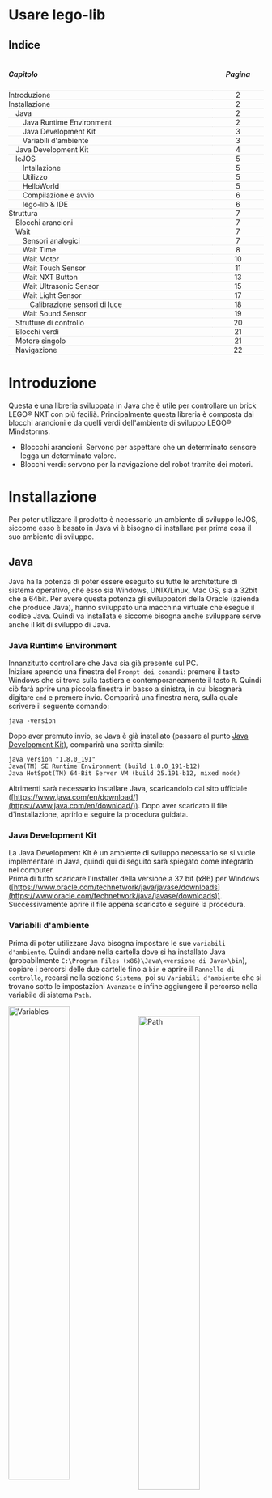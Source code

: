 <style>
.clearfix::after {
  content: "";
  clear: both;
  display: table;
}

.index {
    width:100%;
}

.index .capitle {
    width: 100px;
    float:l eft;
}

.index .page {
    width: 50px;
    float: left;
    text-align: center;
}
</style>

# **Usare lego-lib**

## Indice

<div class="clearfix index">
    <div class="capitle" style="width:80%;float:left;border-bottom:1px dotted #DDDDDD;"><h5>Capitolo</h5></div>
    <div class="page" style="text-align:center;width:20%;float:left;border-bottom:1px dotted #DDDDDD;"><h5>Pagina</h5></div>
    <div style="margin-top:5px;widht:100%;"> </div>
    <div class="capitle" style="width:80%;float:left;border-bottom:1px dotted #DDDDDD;">Introduzione</div>
    <div class="page" style="text-align:center;width:20%;float:left;border-bottom:1px dotted #DDDDDD;">2</div>
    <div class="capitle" style="width:80%;float:left;border-bottom:1px dotted #DDDDDD;">Installazione</div>
    <div class="page" style="text-align:center;width:20%;float:left;border-bottom:1px dotted #DDDDDD;">2</div>
        <div class="capitle" style="width:80%;float:left;border-bottom:1px dotted #DDDDDD;">&emsp;Java</div>
        <div class="page" style="text-align:center;width:20%;float:left;border-bottom:1px dotted #DDDDDD;">2</div>
            <div class="capitle" style="width:80%;float:left;border-bottom:1px dotted #DDDDDD;">
                &emsp;&emsp;Java Runtime Environment
            </div>
            <div class="page" style="text-align:center;width:20%;float:left;border-bottom:1px dotted #DDDDDD;">2</div>
            <div class="capitle" style="width:80%;float:left;border-bottom:1px dotted #DDDDDD;">
                &emsp;&emsp;Java Development Kit
            </div>
            <div class="page" style="text-align:center;width:20%;float:left;border-bottom:1px dotted #DDDDDD;">3</div>
            <div class="capitle" style="width:80%;float:left;border-bottom:1px dotted #DDDDDD;">
                &emsp;&emsp;Variabili d'ambiente
            </div>
            <div class="page" style="text-align:center;width:20%;float:left;border-bottom:1px dotted #DDDDDD;">3</div>
        <div class="capitle" style="width:80%;float:left;border-bottom:1px dotted #DDDDDD;">
            &emsp;Java Development Kit
        </div>
        <div class="page" style="text-align:center;width:20%;float:left;border-bottom:1px dotted #DDDDDD;">4</div>
        <div class="capitle" style="width:80%;float:left;border-bottom:1px dotted #DDDDDD;">
            &emsp;leJOS
        </div>
        <div class="page" style="text-align:center;width:20%;float:left;border-bottom:1px dotted #DDDDDD;">5</div>
            <div class="capitle" style="width:80%;float:left;border-bottom:1px dotted #DDDDDD;">
                &emsp;&emsp;Intallazione
            </div>
            <div class="page" style="text-align:center;width:20%;float:left;border-bottom:1px dotted #DDDDDD;">5</div>
            <div class="capitle" style="width:80%;float:left;border-bottom:1px dotted #DDDDDD;">
                &emsp;&emsp;Utilizzo
            </div>
            <div class="page" style="text-align:center;width:20%;float:left;border-bottom:1px dotted #DDDDDD;">5</div>
            <div class="capitle" style="width:80%;float:left;border-bottom:1px dotted #DDDDDD;">
                &emsp;&emsp;HelloWorld
            </div>
            <div class="page" style="text-align:center;width:20%;float:left;border-bottom:1px dotted #DDDDDD;">5</div>
            <div class="capitle" style="width:80%;float:left;border-bottom:1px dotted #DDDDDD;">
                &emsp;&emsp;Compilazione e avvio
            </div>
            <div class="page" style="text-align:center;width:20%;float:left;border-bottom:1px dotted #DDDDDD;">6</div>
            <div class="capitle" style="width:80%;float:left;border-bottom:1px dotted #DDDDDD;">
                &emsp;&emsp;lego-lib &amp; IDE
            </div>
            <div class="page" style="text-align:center;width:20%;float:left;border-bottom:1px dotted #DDDDDD;">6</div>
    <div class="capitle" style="width:80%;float:left;border-bottom:1px dotted #DDDDDD;">
        Struttura
    </div>
    <div class="page" style="text-align:center;width:20%;float:left;border-bottom:1px dotted #DDDDDD;">7</div>
        <div class="capitle" style="width:80%;float:left;border-bottom:1px dotted #DDDDDD;">
            &emsp;Blocchi arancioni
        </div>
        <div class="page" style="text-align:center;width:20%;float:left;border-bottom:1px dotted #DDDDDD;">7</div>
        <div class="capitle" style="width:80%;float:left;border-bottom:1px dotted #DDDDDD;">
            &emsp;Wait
        </div>
        <div class="page" style="text-align:center;width:20%;float:left;border-bottom:1px dotted #DDDDDD;">7</div>
            <div class="capitle" style="width:80%;float:left;border-bottom:1px dotted #DDDDDD;">
                &emsp;&emsp;Sensori analogici
            </div>
            <div class="page" style="text-align:center;width:20%;float:left;border-bottom:1px dotted #DDDDDD;">7</div>
            <div class="capitle" style="width:80%;float:left;border-bottom:1px dotted #DDDDDD;">
                &emsp;&emsp;Wait Time
            </div>
            <div class="page" style="text-align:center;width:20%;float:left;border-bottom:1px dotted #DDDDDD;">8</div>
            <div class="capitle" style="width:80%;float:left;border-bottom:1px dotted #DDDDDD;">
                &emsp;&emsp;Wait Motor
            </div>
            <div class="page" style="text-align:center;width:20%;float:left;border-bottom:1px dotted #DDDDDD;">10</div>
            <div class="capitle" style="width:80%;float:left;border-bottom:1px dotted #DDDDDD;">
                &emsp;&emsp;Wait Touch Sensor
            </div>
            <div class="page" style="text-align:center;width:20%;float:left;border-bottom:1px dotted #DDDDDD;">11</div>
            <div class="capitle" style="width:80%;float:left;border-bottom:1px dotted #DDDDDD;">
                &emsp;&emsp;Wait NXT Button
            </div>
            <div class="page" style="text-align:center;width:20%;float:left;border-bottom:1px dotted #DDDDDD;">13</div>
            <div class="capitle" style="width:80%;float:left;border-bottom:1px dotted #DDDDDD;">
                &emsp;&emsp;Wait Ultrasonic Sensor
            </div>
            <div class="page" style="text-align:center;width:20%;float:left;border-bottom:1px dotted #DDDDDD;">15</div>
            <div class="capitle" style="width:80%;float:left;border-bottom:1px dotted #DDDDDD;">
                &emsp;&emsp;Wait Light Sensor
            </div>
            <div class="page" style="text-align:center;width:20%;float:left;border-bottom:1px dotted #DDDDDD;">17</div>
                <div class="capitle" style="width:80%;float:left;border-bottom:1px dotted #DDDDDD;">
                    &emsp;&emsp;&emsp;Calibrazione sensori di luce
                </div>
                <div class="page" style="text-align:center;width:20%;float:left;border-bottom:1px dotted #DDDDDD;">18</div>
            <div class="capitle" style="width:80%;float:left;border-bottom:1px dotted #DDDDDD;">
                &emsp;&emsp;Wait Sound Sensor
            </div>
            <div class="page" style="text-align:center;width:20%;float:left;border-bottom:1px dotted #DDDDDD;">19</div>
        <div class="capitle" style="width:80%;float:left;border-bottom:1px dotted #DDDDDD;">
            &emsp;Strutture di controllo
        </div>
        <div class="page" style="text-align:center;width:20%;float:left;border-bottom:1px dotted #DDDDDD;">20</div>
        <div class="capitle" style="width:80%;float:left;border-bottom:1px dotted #DDDDDD;">
            &emsp;Blocchi verdi
        </div>
        <div class="page" style="text-align:center;width:20%;float:left;border-bottom:1px dotted #DDDDDD;">21</div>
        <div class="capitle" style="width:80%;float:left;border-bottom:1px dotted #DDDDDD;">
            &emsp;Motore singolo
        </div>
        <div class="page" style="text-align:center;width:20%;float:left;border-bottom:1px dotted #DDDDDD;">21</div>
        <div class="capitle" style="width:80%;float:left;border-bottom:1px dotted #DDDDDD;">
            &emsp;Navigazione
        </div>
        <div class="page" style="text-align:center;width:20%;float:left;border-bottom:1px dotted #DDDDDD;">22</div>

</div>

<div class="page-break"></div>

# Introduzione
Questa è una libreria sviluppata in Java che è utile per controllare un brick LEGO&reg; NXT con pi&ugrave; facili&agrave;. Principalmente questa libreria &egrave; composta dai blocchi arancioni e da quelli
verdi dell'ambiente di sviluppo LEGO&reg; Mindstorms.

- Bloccchi arancioni: Servono per aspettare che un determinato sensore legga un determinato valore.
- Blocchi verdi: servono per la navigazione del robot tramite dei motori.

# Installazione

Per poter utilizzare il prodotto &egrave; necessario un ambiente di sviluppo leJOS, siccome esso &egrave; basato in Java vi è bisogno di installare per prima cosa il suo ambiente di sviluppo.

## Java

Java ha la potenza di poter essere eseguito su tutte le architetture di sistema operativo, che esso
sia Windows, UNIX/Linux, Mac OS, sia a 32bit che a 64bit. Per avere questa potenza gli sviluppatori
della Oracle (azienda che produce Java), hanno sviluppato una macchina virtuale che esegue il codice
Java. Quindi va installata e siccome bisogna anche sviluppare serve anche il kit di sviluppo di Java.

### Java Runtime Environment

Innanzitutto controllare che Java sia gi&agrave; presente sul PC.  
Iniziare aprendo una finestra del `Prompt dei comandi`: premere il tasto Windows che si trova sulla tastiera e contemporaneamente il tasto `R`. Quindi ci&ograve; far&agrave; aprire una piccola finestra in basso a sinistra, in cui bisognerà digitare `cmd` e premere invio. Comparir&agrave; una finestra nera, sulla quale scrivere il seguente comando:
```
java -version
```
Dopo aver premuto invio, se Java &egrave; gi&agrave; installato (passare al punto [Java Development Kit](#java-development-kit)), comparir&agrave; una scritta simile:
```
java version "1.8.0_191"
Java(TM) SE Runtime Environment (build 1.8.0_191-b12)
Java HotSpot(TM) 64-Bit Server VM (build 25.191-b12, mixed mode)
```
Altrimenti sar&agrave; necessario installare Java, scaricandolo dal sito ufficiale ([https://www.java.com/en/download/](https://www.java.com/en/download/)). Dopo aver scaricato il file d'installazione, aprirlo e seguire la procedura guidata.

<div class="page-break"></div>

### Java Development Kit

La Java Development Kit &egrave; un ambiente di sviluppo necessario se si vuole implementare in Java, quindi qui di seguito sar&agrave; spiegato come integrarlo nel computer.  
Prima di tutto scaricare l'installer della versione a 32 bit (x86) per Windows ([https://www.oracle.com/technetwork/java/javase/downloads](https://www.oracle.com/technetwork/java/javase/downloads)). Successivamente aprire il file appena scaricato e seguire la procedura.

### Variabili d'ambiente

Prima di poter utilizzare Java bisogna impostare le sue `variabili d'ambiente`. Quindi andare nella
cartella dove si ha installato Java (probabilmente
`C:\Program Files (x86)\Java\<versione di Java>\bin`), copiare i percorsi delle due cartelle fino a
`bin` e aprire il `Pannello di controllo`, recarsi nella sezione `Sistema`, poi su `Variabili
d'ambiente` che si trovano sotto le impostazioni `Avanzate` e infine aggiungere il percorso nella
variabile di sistema `Path`.

<div class="clearfix">
    <img src="img/variables.png" alt="Variables" width="49%" style="float:left;"/>
    <img src="img/path.png" alt="Path" width="49%" style="float:right;margin-top:20px;"/>
</div>

<div class="page-break"></div>

## Driver USB

Per fare in modo che il computer individui il dispositivo LEGO&reg;, &egrave; necessario disporre di un
driver USB. Esso si scarica dal sito ufficiale Mindstorms
([https://www.lego.com/r/www/r/mindstorms/-/media/franchises/mindstorms%202014/downloads/firmware%20and%20software/nxt%20software/nxt%20fantom%20drivers%20v120.zip?l.r2=-964392510](https://www.lego.com/r/www/r/mindstorms/-/media/franchises/mindstorms%202014/downloads/firmware%20and%20software/nxt%20software/nxt%20fantom%20drivers%20v120.zip?l.r2=-964392510))
e bisogner&agrave; avviare il file `setup.exe` sotto la cartella `Windows` che si trova nella cartella
compressa appena scaricata.  
Quindi verificare che il brick NXT sia riconosciuto dal vostro PC aprendo `Gestione dispositivi` dal
`Pannello di controllo` e il dispositivo verrà identificato in questo modo:

<p style="text-align:center;">
    <img src="img/lego-device.png" alt="LEGO device" width="67%"/>
</p>

<div class="page-break"></div>

## leJOS

### Installazione
Procedere scaricando l'applicativo dell'ultima versione (0.9.1) dal sito
([https://sourceforge.net/projects/nxt.lejos.p/files/latest/download](https://sourceforge.net/projects/nxt.lejos.p/files/latest/download)).
Quindi avviare il file appena scaricato e eseguire la procedura guidata dell'installer.

### Configurazione

Assicurarsi che il brick sia acceso collegato correttamente via USB, successivamente finire la
configurazione avviando la finestra finale dove è attivata l'opzione `Launch NXJ Flash utility`.
L'applicazione dovrebbe identificare il brick, quindi cliccare `Start program` e procedere con
l'attivazione del firmware.  
Ora la configurazione è giunta al termine e sul NXT dovrebbe apparire la schermata di leJOS.

## Utilizzo

In questo capitolo viene spiegato come iniziare a programmare con leJOS NXJ tramite un classico
`HelloWorld`. &Egrave; solamente necessario disporre di un editore di testo per scrivere il codice.

### HelloWorld

Iniziare creando il file `HelloWorld.java` e scrivendo la classe `HelloWorld` tramite il pacchetto
predefinito di Java.

```java
public class HelloWorld {

}
```

Proseguire implementando il metodo `main` (che viene di solito usato come il metodo che genera un
output).

```java
public class HelloWorld {
    public static void main (String[] args) {

    }
}
```

Ora scrivere la classica funzione che genera un output sotto forma di testo nello schermo LCD del
brick.

```java
public class HelloWorld {
    public static void main (String[] args) {
        System.out.println("Hello World");
    }
}
```

Se si avvia il programma in questo modo, verrà mostrata la scritta "HelloWorld" e si tornerà
immediatamente nella schermata principale. Per limitare questo comportamento, si può inserire l'
opzione che aspetta la pressione di un pulsante. Per fare ciò basta importare la libreria `Button` e
inserire un semplice metodo.

```java
import lejos.nxt.Button;

public class HelloWorld {
    public static void main (String[] args) {
        System.out.println("Hello World");
        Button.waitForAnyPress();
    }
}
```

Adesso il codice è pronto per essere compilato nel NXT e avviato.

### Compilazione e avvio

Per verificare il funzionamento del codice appena scritto, bisogna aprire un'istanza di
`Windows PowerShell` nella cartella dove si trova il file `HelloWorld.java`, cliccando sul menu
`File` in alto a sinistra e scegliendo `Apri Windows PowerShell`.  
Si dovrebbe aprire una schermata blu, in cui occorre scrivere i seguenti comandi uno dopo l'altro:

```
nxjc HelloWorld.java
```

Compilazione del file.

```
nxjlink -o HelloWorld.nxj HelloWorld  
```

Caricamento della classe in un file compatibile con NXT.

```
nxjupload -r HelloWorld.nxj
```

Caricamento del file nel brick.

```
nxj -r -o HelloWorld.nxj HelloWorld
```

Avviamento del programma.

## lego-lib &amp; IDE

Gli IDE (Integrated Development Environment) sono degli applicativi studiati per facilitare il
compito degli sviluppatori, per poter utilizzare la libreria in un IDE bisogna importare in esso il file
`.jar` che contiene tutte le classi di lego-lib. Per ogni IDE vi è una differente procedura.

<div class="page-break"></div>

# Struttura

Lego-lib, principalmente &egrave; composto da una libreria che usa i blocchi arancioni e quelli
verdi dell'ambiente di sviluppo Mindstorms.

## Blocchi arancioni
Servono per aspettare che un determinato sensore legga un determinato valore, oppure rappresentano le
strutture di controllo di programmazione sequenziale.  
Per esempio si pu&ograve; aspettare che il sensore di luce riflessa legga un valore pi&ugrave; alto del 50%.

I blocchi arancioni rappresentano i blocchi Wait, che in lego-lib sono compresi dalle
 classi contenute nel package `legolib` il cui nome comincia con `Wait`.

Nei blocchi arancioni sono compresi anche le selezioni e i cicli, i quali sono implementati dalle
strutture di controllo `if ()`, `while ()`, `do while ()` oppure `for ()`.

## Wait

Tutte le classi hanno in comune hanno un costruttore che permette di inizializzare ogni attesa con tutte le configurazioni possibili ed un metodo che fa eseguire l'attesa configurata tramite i parametri scelti.

![NXT Blocks](img/nxt-blocks/nxt-blocks.png)

Ogni waiter ha almeno un costruttore, nel quale vi sono tutti i parametri con il quale lo si
configura ed un metodo che inizia con `wait` e finisce con il nome del sencore che deve aspettare,
questo metodo &egrave quello da utilizzare per eseguire lo waiter.

### Sensori analogici

Gli waiter analogici si basano su una variabile contentente il valore di riferimento, questo valore
viene confrontato con quello letto dai sensori. Poi vi &egrave; una variabile booleana, la quale
viene utilizzata per sapere se il valore letto dal sensore deve essere maggiore o minore rispetto a
quello memorizzato nella variabile di riferimento.
Tutto questo &egrave; nella classe `WaitAnalogSensor`, che viene estesa dalle classi dei
sensori analogici.

Diagramma UML della classe `WaitAnalogSensor`:

<p style="text-align:center;">
    <img src="img/classes/WaitAnalogSensor.png" width="200">
</p>

<div class="page-break"></div>

### WaitTime

<div class="clearfix">
    <div style="float:left">
        <img style="width:65px" src="img/nxt-blocks/wait-time.png">
    </div>
    <div style="float:left;padding: 20px 0 0 10px; max-width:428px">
        Il blocco wait time dell'ambiente di sviluppo Mindstorms &egrave; rappresentato dalla
        classe&nbsp; `WaitTime`, la quale permette di aspettare del tempo definito in millisecondi.
    </div>
</div>

<br>
Il diagramma UML della classe:

<p style="text-align:center;">
    <img src="img/classes/WaitTime.png" width="180">
</p>

La classe WaitTime &egrave; stata fatta per mantenere la coerenza con le altre classi, ma pu&ograve; essere facilmente sostituita da un `Thread.sleep(millis);`.

Esempio di utilizzo della classe in maniera **asincrona**:

```java
import lejos.nxt.Button;

/**
 * Classe che aspetta del tempo.
 * Si crea un oggetto WaitTime impostando il tempo a 5000 millisecondi.
 *
 * @author gabrialessi
 * @author giuliobosco
 * @version 1.2 (2019-02-07)
 */
public class UseWaitTime {

    /**
     * Metodo main, si esegue il test facendo l'attesa.
     *
     * @param args Argomenti a linea di comando.
     */
    public static void main(String[] args) {
        // Creazione di un'attesa di 5000 millisecondi (5 secondi).
        WaitTime wait = new WaitTime(5000);
        // Esecuzione dell'attesa.
        System.out.println("Aspettando...");
        wait.waitTime();
        System.out.println("Attesa terminata.");
        // Fine del test dopo la pressione un pulsante.
        Button.waitForAnyPress();
    }
}
```

<br>

Oppure al posto della classe WaitTime, come detto in precedenza si
pu&ograve; utilizzare il metodo `Thread.sleep(5000);`, che &egrave; un
metodo compreso nelle librerie di Java.

```java
import lejos.nxt.Button;

/**
 * Attesa tramite Thread.sleep(millis).
 * Questa classe è un'alternativa a WaitTime.
 *
 * @author giuliobosco
 * @author gabrialessi
 * @version 1.1 (2019-02-07)
 */
public class UseThreadSleep {

    /**
     * Metodo main, si esegue il test facendo l'attesa.
     *
     * @param args Argomenti a linea di comando.
     */
    public static void main(String[] args) {
        // Il metodo Thread.sleep() solleva un'eccezione, quindi bisogna
        // fare un try-catch della InterruptedException.
        try {
            // Effettuo l'attesa di 5000 millisecondi (5 secondi).
            System.out.println("Aspettando...");
            Thread.sleep(5000);
        } catch (InterruptedException ie) {
            ie.printStackTrace();
        }
        // Messaggio di conclusione.
        System.out.println("Attesa terminata.");
        // Fine del test dopo la pressione un pulsante.
        Button.waitForAnyPress();
    }
}
```

<div class="page-break"></div>

### Wait Motor

<div class="clearfix">
    <div style="float:left">
        <img style="width:65px" src="img/nxt-blocks/wait-motor.png">
    </div>
    <div style="float:left;padding: 12px 0 0 10px; max-width:428px">
        Il blocco wait motor dell'ambiente di sviluppo Mindstorms &egrave; rappresentato dalla
        classe&nbsp;`WaitMotor`, la quale permette di aspettare che il motore abbia effettuato
        un determinato numbero di rotazioni.
    </div>
</div>

<br>

Il diagramma UML della classe:

<p style="text-align:center;">
    <img src="img/classes/WaitMotor.png" width="350">
</p>

Esempio di utlizzo della classe:

```java
import lejos.nxt.Button;

/**
 * Esempio di come usare la classe WaitMotor.
 * In questo caso si aspettano tre rotazioni dal motore impostato.
 *
 * @author giuliobosco
 * @author gabrialessi
 * @version 1.1 (2019-02-07)
 */
public class UseWaitMotor {

    /**
     * Metodo main, si esegue il test impostando il motore 
     * e facendo l'attesa di tre rotazioni.
     *
     * @param args Argomenti a linea di comando.
     */
    public static void main(String[] args) {
        // Imposto il motore sulla porta 'A'.
        SingleMotor m = new SingleMotor('A');
        // Creazione dell'attesa di 3 rotazioni.
        WaitMotor wait = new WaitMotor(m, 3);
        // Imposto la velocità del motore a 10%.
        System.out.println("Avvio motore.");
        m.setPower((byte) 10);
        // Avvio del motore.
        m.start();
        // Attesa delle 3 rotazioni.
        wait.waitMotor();
        // Arresto del motore.
        System.out.println("Fermo motore.");
        m.stop();
        // Fine del test dopo la pressione un pulsante.
        Button.waitForAnyPress();
    }
}
```

### Wait Touch Sensor

<div class="clearfix">
    <div style="float:left">
        <img style="width:65px" src="img/nxt-blocks/wait-touch.png">
    </div>
    <div style="float:left;padding: 12px 0 0 10px; max-width:428px">
        Il blocco wait touch dell'ambiente di sviluppo Mindstorm NXT &egrave; rappresentato dalla
        classe&nbsp;`WaitTouchSensor`, la quale permette di aspettare che un sensore di tocco venga premuto, rilasciato oppure cliccato, cioè cliccato e rilasciato.
    </div>
</div>

<br>

Il diagramma UML della classe:

<p style="text-align:center;">
    <img src="img/classes/WaitTouchSensor.png" width="300">
</p>

Per sceglirere quale delle tre azioni aspettare (premuto, rilasciato o cliccato), bisosgna cambiare il
valore `waitAction` nel costruttore dell'attesa con:

- `PRESSED` per pressione,
- `RELEASED` per rilascio,
- `CLICKED` per click.

Esempio di utlizzo della classe:

```java
import lejos.nxt.Button;
import lejos.nxt.SensorPort;

/**
 * Esempio d'uso di WaitTouchSensor. 
 * Si aspetta la pressione di un sensore di tocco. Il sensore può essere
 * impostato sulle altre porte e avere l'azione di attesa differente 
 * (premuto, rilasciato, cliccato).
 *
 * @author giuliobosco
 * @author gabrialessi
 * @version 1.2 (2019-02-07)
 */
public class UseWaitTouchSensor {

    /**
     * Metodo main, si esegue il test attendendo la pressione del sensore.
     *
     * @param args Argomenti a linea di comando.
     */
    public static void main(String[] args) {
        // Creazione dell'attesa di un sensore sulla porta 1.
        WaitTouchSensor wait = new WaitTouchSensor(SensorPort.S1, WaitTouchSensor.CLICKED);
        // Attesa del click del sensore.
        System.out.println("Cliccare il sensore sulla porta 1.");
        wait.waitTouch();
        System.out.println("Cliccato.");
        // Fine del test dopo la pressione un pulsante.
        Button.waitForAnyPress();
    }
}
```

<div class="page-break"></div>

### Wait NXT Button

<div class="clearfix">
    <div style="float:left">
        <img style="width:65px" src="img/nxt-blocks/wait-nxt-button.png">
    </div>
    <div style="float:left;padding: 12px 0 0 10px; max-width:428px">
        Il blocco wait NXT button dell'ambiente di sviluppo Mindstorm NXT &egrave; rappresentato dalla
        classe&nbsp;`WaitNxtButton`, che permette di aspettare che venga premuto uno specifico
        pulsante sul brick NXT.
    </div>
</div>

<br>

Il diagramma UML della classe:

<p style="text-align:center;">
    <img src="img/classes/WaitNxtButton.png" width="250">
</p>

Per ogni pulsante vi è un metodo statico che aspetta il suo click.

- pulsante sinistro: `WaitNxtButton.leftButton()`,
- pulsante invio: `WaitNxtButton.enterButton()`,
- pulsante destro: `WaitNxtButton.rightButton()`,
- pulsante indietro: `WaitNxtButton.escapeButton()`.

Esempio di utlizzo della classe:

```java
import lejos.nxt.Button;

/**
 * Classe in cui si usano i metodi della classe WaitNxtButton. 
 * I metodi aspettano la pressione dei pulsanti del brick:
 * sinistro, enter, destro e indietro (escape).
 *
 * @author giuliobosco
 * @author gabrialessi
 * @version 1.3 (2019-02-06)
 */
public class UseWaitNxtButton {

    /**
     * Metodo main, si esegue il test chiamando tutti i metodi
     * della classe WaitNxtButton.
     *
     * @param args Argomenti a linea di comando.
     */
    public static void main(String[] args) {
        // Attesa del pulsante sinistro.
        System.out.println("Premere il pulsante sinistro.");
        WaitNxtButton.leftButton();
        // Attesa del pulsante enter.
        System.out.println("OK\n\nPremere il pulsante enter.");
        WaitNxtButton.enterButton();
        // Attesa del pulsante destro.
        System.out.println("OK\n\nPremere il pulsante destro.");
        WaitNxtButton.rightButton();
        System.out.println("OK\n\n");
        // Attesa del pulsante indietro.
        System.out.println("OK\n\nPremere il pulsante indietro.");
        WaitNxtButton.escapeButton();
        System.out.println("OK\n\n");
        // Fine del test dopo la pressione un pulsante.
        System.out.println("Fine.");
        Button.waitForAnyPress();
    }
}
```

<div class="page-break"></div>

### Wait Ultrasonic Sensor

<div class="clearfix">
    <div style="float:left">
        <img style="width:65px" src="img/nxt-blocks/wait-touch.png">
    </div>
    <div style="float:left;padding: 12px 0 0 10px; max-width:428px">
        Il blocco wait ultrasonic dell'ambiente di sviluppo Mindstorms &egrave; rappresentato dalla
        classe&nbsp;`WaitUltrasonicSensor`, la quale permette di aspettare del che un sensore a
        ultrasuoni percepisca un valore pi&ugrave; alto o pi&ugrave; basso di un valore di riferimento.
    </div>
</div>

<br>

Come descritto nel capitolo `Wait > Sensori analogici`, i valori di riferimento sono gestiti nella
classe `WaitAnalogSensor`.

Il diagramma UML della classe:

<p style="text-align:center;">
    <img src="img/classes/WaitUltrasonicSensor.png">
</p>

Esempio di utlizzo della classe:

```java
import lejos.nxt.Button;
import lejos.nxt.SensorPort;

/**
 * Esempio d'uso della classe WaitUltrasonicSensor.
 * Prima si aspetta una distanza maggiore di 50cm dal sensore, poi 
 * una minore di 50cm.
 *
 * @author giuliobosco
 * @author gabrialessi
 * @version 1.1 (2019-02-07)
 */
public class UseWaitUltrasonicSensor {

    /**
     * Metodo main, si esegue il test aspettando dal sensore a ultrasuoni 
     * una distanza maggiore di 50cm e poi una minore di 50cm.
     *
     * @param args Argomenti a linea di comando.
     */
    public static void main(String[] args) {
        // Creazione dell'attesa del sensore a ultrasuoni nella porta 1,
        // con il valore che deve essere maggiore di 50.
        WaitUltrasonicSensor wait = new WaitUltrasonicSensor(SensorPort.S1, (byte) 50, true);
        // Inizio dell'attesa.
        System.out.println("Mettere il sensore più lontano di 50cm.");
        wait.waitUltrasonic();
        // Attesa della pressione di un qualsiasi pulsante sul brick.
        Button.waitForAnyPress();
        // Ora si aspetta un valore minore di 50cm.
        wait.setBigger(false);
        System.out.println("Mettere il sensore più vicino di 50cm.");
        wait.waitUltrasonic();
        // Fine del test dopo la pressione un pulsante.
        System.out.println("Fine.");
        Button.waitForAnyPress();
    }
}
```

<div class="page-break"></div>

### Wait Light Sensor

<div class="clearfix">
    <div style="float:left">
        <img style="width:65px" src="img/nxt-blocks/wait-light.png">
    </div>
    <div style="float:left;padding: 12px 0 0 10px; max-width:428px">
        Il blocco wait light dell'ambiente di sviluppo Mindstorms &egrave; rappresentato dalla
        classe&nbsp;`WaitLightSensor`, che permette di aspettare del che un sensore di
        luce percepisca un valore pi&ugrave; alto o pi&ugrave; basso di un valore di riferimento.
    </div>
</div>

<br>

Come descritto nel capitolo `Wait > Sensori analogici` i valori di riferimento sono gestiti nella
classe `WaitAnalogSensor`.

Il diagramma UML della classe:

<p style="text-align:center;">
    <img src="img/classes/WaitLightSensor.png">
</p>

Esempio di utlizzo della classe:

```java
import lejos.nxt.Button;
import lejos.nxt.SensorPort;

/**
 * Esempio d'uso della classe WaitLightSensor.
 * Si aspetta una luce chiara e successivamente una luce scura.
 *
 * @author giuliobosco
 * @author gabrialessi
 * @version 2.1 (2019-02-06)
 */
public class UseWaitLightSensor {

    /**
     * Metodo main, si esegue il test aspettando dal sensore di luce 
     * una luce chiara e poi una luce scura.
     *
     * @param args Argomenti a linea di comando.
     */
    public static void main(String[] args) {
        // Creazione dell'attesa del sensore di luce nella porta 1,
        // con il valore che deve essere maggiore di 50 (chiaro).
        WaitLightSensor wait = new WaitLightSensor(SensorPort.S1, (byte) 50, true);
        // Inizio dell'attesa.
        System.out.println("Mettere il sensore su una superficie chiara.");
        wait.waitLight();
        // Attesa della pressione di un qualsiasi pulsante sul brick.
        Button.waitForAnyPress();
        // Ora si aspetta un valore minore di 50 (scuro).
        wait.setBigger(false);
        System.out.println("Mettere il sensore su una superficie scura.");
        wait.waitLight();
        // Fine del test dopo la pressione un pulsante.
        System.out.println("Fine.");
        Button.waitForAnyPress();
    }
}
```

#### Calibrazione sensori

Per poter utilizzare in maniera ottimale i sensori, bisogna calibrarli con la luce attuale dell'
ambiente circostante.  
Per calibrare i sensori bisogna settare la luce massima e la luce minima che pu&ograve; leggere il
sensore. La luce massima che un sensore pu&ograve; leggere solitamente &egrave; intesa come il
bianco, che riflette molta luce; mentre la luce minima che il sensore pu&ograve; leggere &egrave; il nero,
che riflette pochissima luce.

Per fare la calibrazione si pu&ograve; usare il seguente codice:

```java
import lejos.nxt.LightSensor;
import lejos.nxt.SensorPort;

/**
 * Classe utile per calibrare il sensore di luce. 
 * Si calibra il sensore usando come riferimento il bianco e il nero.
 * In questo modo è tutto proporzionale all'ambiente di lavoro.
 *
 * @author giuliobosco
 * @author gabrialessi
 * @version 1.1 (2019-02-07)
 */
public class LightSensorCalibrator {

    /**
     * Metodo main, si calibrano nero e bianco tramite 
     * i metodi della classe LightSensor e un sensore di luce.
     *
     * @param args Argomenti a linea di comando.
     */
    public static void main(String[] args) {
        // Imposto il sensore di luce sulla porta 1.
        LightSensor ls = new LightSensor(SensorPort.S1);
        // Configurazione luce bianca.
        System.out.println("Mettere il sensore sul bianco e premere enter.");
        WaitNxtButton.enterButton();
        ls.calibrateHigh();
        System.out.println("\n\n\n\n\n\n\n\n\n");
        // Configurazione luce nera.
        System.out.println("Mettere il sensore sul nero e premere enter.");
        WaitNxtButton.enterButton();
        ls.calibrateLow();
    }
}
```

<div class="page-break"></div>

### Wait Sound Sensor

<div class="clearfix">
    <div style="float:left">
        <img style="width:65px" src="img/nxt-blocks/wait-sound.png">
    </div>
    <div style="float:left;padding: 12px 0 0 10px; max-width:428px">
        Il blocco wait sound dell'ambiente di sviluppo Mindstorms è rappresentato dalla
        classe&nbsp;`WaitSoundSensor`, la quale permette di aspettare del che un sensore di
        souno (microfono) percepisca un valore pi&ugrave; alto o pi&ugrave; basso di un valore di riferimento.
    </div>
</div>

<br>

Come descritto nel capitolo `Wait > Sensori analogici` i valori di riferimento sono gestiti nella
classe `WaitAnalogSensor`.

Il diagramma UML della classe:

<p style="text-align:center;">
    <img src="img/classes/WaitSoundSensor.png">
</p>

Esempio di utlizzo della classe:

```java
import lejos.nxt.Button;
import lejos.nxt.SensorPort;

/**
 * Esempio d'uso della classe WaitSoundSensor.
 * Il microfono aspetta che recepisca un suono forte.
 *
 * @author giuliobosco
 * @author gabrialessi
 * @version 1.1 (2019-02-06)
 */
public class UseWaitSoundSensor {

    /**
     * Metodo main, si esegue il test aspettando dal microfono 
     * un suono forte.
     *
     * @param args Argomenti a linea di comando.
     */
    public static void main(String[] args) {
        // Creazione attesa di un suono superiore al 50.
        WaitSoundSensor wait = new WaitSoundSensor(SensorPort.S1, (byte) 50, true);
        // Esecuzione dell'attesa.
        System.out.println("Parlare davanti al microfono.");
        wait.waitSound();
        System.out.println("OK.");
        // Fine del test dopo la pressione un pulsante.
        Button.waitForAnyPress();
    }
}
```

<div class="page-break"></div>

## Strutture di controllo

<div class="clearfix">
    <div style="float:left">
        <img width="80" src="img/nxt-blocks/while.png">
    </div>
    <div style="float:left;; padding: 25px 0 0 30px">
        <p>
            La struttura di controllo del ciclo pu&ograve; essere rappresentata in diverse maniere:
        </p>
        <ul>
            <li>`while (...) { ... }`</li>
            <li>`do { ... } while (...)`</li>
            <li>`for (...;...;...) { ... }`</li>
        </ul>
    </div>
</div>

<br>

<div class="clearfix">
    <div style="float:left">
        <img width="80" src="img/nxt-blocks/if.png">
    </div>
    <div style="float:left; padding: 50px 0 0 30px">
        <p>
            La struttura di controllo dello switch o selezione in programmazione &egrave;<br> rappresentata dalla struttura di controllo `if (...) { ... }`.
        </p>
    </div>
</div>


<div class="page-break"></div>

## Blocchi verdi

I blocchi verdi dell'ambiente di sviluppo LEGO&#174; Mindstorms sono quelli relativi agli
attuatori.  
Gli attuatori possono essere:

- Motori,
- Schermi,
- Display,
- Led,
- Buzzer,
- Altoparlanti.

Quindi sono tutti quegli elementi che collegati ad un circuito di controllo, a dipendenza della
loro natura e dell'istruzione o segnale che gli viene invato, fanno dei movimenti o modificano il
loro stato.

In questa libreria ci sono principalmente due classi di attuatori, perch&eacute; le altre gi&agrave; sono
state implementate dalla libreria interna di leJOS.

- Motore singolo,
- Navigazione.

La gestione dei motori &egrave; stata suddivisa in due classi differenti: una per il motore singolo, mentre
l'altra per la navigazione a due motori (per navigazione si intende il movimento del robot con due
motori che lavorano in sintonia).

La gestione del display &egrave; gia implementata dalla classe `System.in`, mentre le funzioni audio sono
implementate nella classe `lejos.nxt.Sound`.

### Motore singolo

<div class="clearfix">
    <div style="float:left">
        <img style="width:65px" src="img/nxt-blocks/motor.png">
    </div>
    <div style="float:left;padding: 20px 0 0 10px; max-width:428px">
        Il blocco motor (per il motore singolo) dell'ambiente di sviluppo Mindstorms &egrave;
        rappresentato dalla classe&nbsp;`SingleMotor`, che permette di gestire facilmente un
        motore.
    </div>
</div>

<br>

Il diagramma UML della classe:

<p style="text-align:center;">
    <img src="img/classes/SingleMotor.png" style="width:210px">
</p>

<div class="page-break"></div>

### Navigazione

<div class="clearfix">
    <div style="float:left">
        <img style="width:65px" src="img/nxt-blocks/motor.png">
    </div>
    <div style="float:left;padding: 20px 0 0 10px; max-width:428px">
        Il blocco motor (per la navigazione) dell'ambiente di sviluppo Mindstorms &egrave;
        rappresentato dalla classe&nbsp;`Navigation`, la quale permette di manovrare con
        facilit&agrave; i motori.
    </div>
</div>

<br>

Il diagramma UML della classe:

<p style="text-align:center;">
    <img src="img/classes/Navigation.png" style="width:420px">
</p>

Per poter manovrare i motori bisogna impostare la velocit&agrave; con il metodo `setPower(power)`,
mentre per manovrare la direzione bisogna usare il metodo `setTurning(turning)`. Poi &egrave; necessario avviare
la navigazione con il metodo `start()` e pu&ograve; essere fermata con il metodo
`stop()`.
